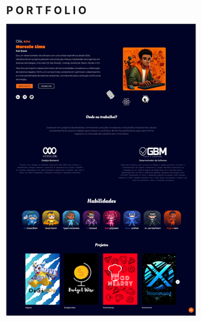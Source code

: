 # P O R T F O L I O

![Print do portfolio](https://github.com/MarceloLima11/marcelodev-net/blob/main/assets/print.png)
